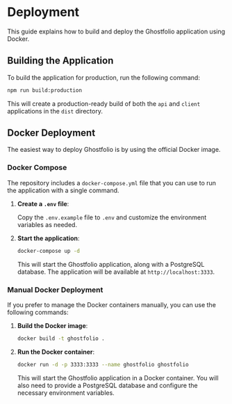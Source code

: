 # Deployment

This guide explains how to build and deploy the Ghostfolio application using Docker.

## Building the Application

To build the application for production, run the following command:

```bash
npm run build:production
```

This will create a production-ready build of both the `api` and `client` applications in the `dist` directory.

## Docker Deployment

The easiest way to deploy Ghostfolio is by using the official Docker image.

### Docker Compose

The repository includes a `docker-compose.yml` file that you can use to run the application with a single command.

1.  **Create a `.env` file**:

    Copy the `.env.example` file to `.env` and customize the environment variables as needed.

2.  **Start the application**:

    ```bash
    docker-compose up -d
    ```

    This will start the Ghostfolio application, along with a PostgreSQL database. The application will be available at `http://localhost:3333`.

### Manual Docker Deployment

If you prefer to manage the Docker containers manually, you can use the following commands:

1.  **Build the Docker image**:

    ```bash
    docker build -t ghostfolio .
    ```

2.  **Run the Docker container**:

    ```bash
    docker run -d -p 3333:3333 --name ghostfolio ghostfolio
    ```

    This will start the Ghostfolio application in a Docker container. You will also need to provide a PostgreSQL database and configure the necessary environment variables.
